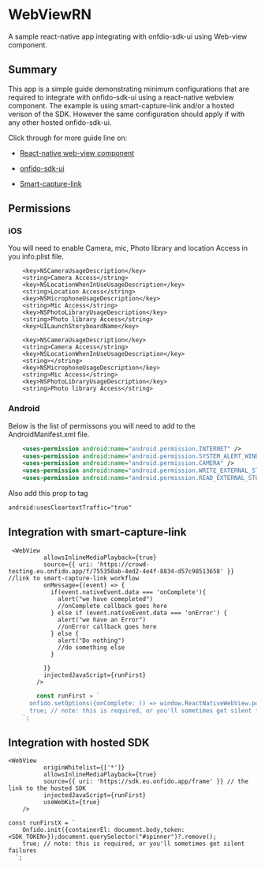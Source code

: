 # WebViewRN
A sample react-native app integrating with onfdio-sdk-ui using Web-view component. 

## Summary

This app is a simple guide demonstrating minimum configurations that are required to integrate with onfido-sdk-ui using a react-native webview component.
The example is using smart-capture-link and/or a hosted verison of the SDK. However the same configuration should apply if with any other hosted onfido-sdk-ui. 

Click through for more guide line on:
- [React-native web-view component](https://github.com/react-native-webview/react-native-webview/blob/master/docs/Guide.md)

- [onfido-sdk-ui](https://documentation.onfido.com/sdk/web/)

- [Smart-capture-link](https://developers.onfido.com/guide/smart-capture-link)



## Permissions

### iOS

You will need to enable Camera, mic, Photo library and location Access in you info.plist file. 

```info.plist
  	<key>NSCameraUsageDescription</key>
	<string>Camera Access</string>
	<key>NSLocationWhenInUseUsageDescription</key>
	<string>Location Access</string>
	<key>NSMicrophoneUsageDescription</key>
	<string>Mic Access</string>
	<key>NSPhotoLibraryUsageDescription</key>
	<string>Photo library Access</string>
	<key>UILaunchStoryboardName</key>
```

```info.plist	
	<key>NSCameraUsageDescription</key>
	<string>Camera Access</string>
	<key>NSLocationWhenInUseUsageDescription</key>
	<string></string>
	<key>NSMicrophoneUsageDescription</key>
	<string>Mic Access</string>
	<key>NSPhotoLibraryUsageDescription</key>
	<string>Photo library Access</string>
```

### Android

Below is the list of permissons you will need to add to the AndroidManifest.xml file. 

```AndroidManifest.xml
    <uses-permission android:name="android.permission.INTERNET" />
    <uses-permission android:name="android.permission.SYSTEM_ALERT_WINDOW"/>
    <uses-permission android:name="android.permission.CAMERA" />
    <uses-permission android:name="android.permission.WRITE_EXTERNAL_STORAGE"/>
    <uses-permission android:name="android.permission.READ_EXTERNAL_STORAGE" />
```    

Also add this prop to <application> tag

```AndroidManifest.xml
android:usesCleartextTraffic="true"
```  
    
## Integration with smart-capture-link



```WebView set up
 <WebView 
          allowsInlineMediaPlayback={true} 
          source={{ uri: 'https://crowd-testing.eu.onfido.app/f/755350ab-4ed2-4e4f-8834-d57c98513658' }} //link to smart-capture-link workflow
          onMessage={(event) => {
            if(event.nativeEvent.data === 'onComplete'){
              alert("we have comepleted")
              //onComplete callback goes here
            } else if (event.nativeEvent.data === 'onError') {
              alert("we have an Error")
              //onError callback goes here
            } else {
              alert("Do nothing")
              //do something else
            }

          }}
          injectedJavaScript={runFirst}
        />
```        

```js
        const runFirst = `
      onfido.setOptions({onComplete: () => window.ReactNativeWebView.postMessage("onComplete"),onError: () => window.ReactNativeWebView.postMessage("onError")});
      true; // note: this is required, or you'll sometimes get silent failures
    `;
``` 


##  Integration with hosted SDK
 
```WebView set up
<WebView 
          originWhitelist={['*']}
          allowsInlineMediaPlayback={true} 
          source={{ uri: 'https://sdk.eu.onfido.app/frame' }} // the link to the hosted SDK
          injectedJavaScript={runFirst}
          useWebKit={true}
    />
```

```Injected js
const runFirstX = `
    Onfido.init({containerEl: document.body,token: <SDK_TOKEN>});document.querySelector("#spinner")?.remove();
    true; // note: this is required, or you'll sometimes get silent failures
  `;
```
